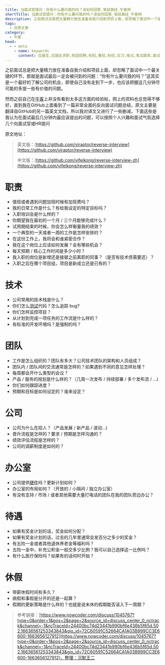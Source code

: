 ```yaml
---
title: 当面试官提问：你有什么要问我的吗？该如何回答_笔经面经_牛客网
shortTitle: 当面试官提问：你有什么要问我的吗？该如何回答_笔经面经_牛客网
description: 之前面试总是把大量精力放在准备自我介绍和项目上面，却忽略了面试中一个最关键的环节，那就是面试最后一定会被问到的问题：“你有什么要问我的吗？”这其实是一个最好的了解公司的机会，即使自己没有走到下一步，也
tags:
  - 优质文章
category:
  - 牛客
head:
  - - meta
    - name: keywords
      content: 应届生,应届生求职,校园招聘,校招,春招,秋招,实习,笔试,笔试题库,面试,面试题库,程序员,程序猿,程序猿,产品经理,PM,运营,游戏策划,软件工程师,java,c/c++,php,python,算法,机器学习,人工智能,数据挖掘,数据分析,数据分析师,前端工程师,测试工程师,测试开发工程师,运维工程师,安卓工程师,ios工程师,android,硬件工程师,电气工程师,嵌入式工程师,汽车制造研发,审计,会计,财务管理,市场营销,品牌管理,金融,四大,法务,销售,行政,人力资源,hr,管培生,地产,国企,银行,实习,实习生,招聘,找工作,牛客网
---
```


之前面试总是把大量精力放在准备自我介绍和项目上面，却忽略了面试中一个最关键的环节，那就是面试最后一定会被问到的问题：“你有什么要问我的吗？”这其实是一个最好的了解公司的机会，即使自己没有走到下一步，也应该把握这几分钟尽可能的多提一些有价值的问题。

然而之前自己在[牛客](/jump/super-jump/word?word=%E7%89%9B%E5%AE%A2)上并没有看到太多这方面的经验帖，网上的资料也总觉得不够好，直到我在GitHub上面看到了一篇非常全面的反向面试问题总结，原文主要是翻译自GitHub的另一篇英文文档，所以我对译文又进行了一些删减，下面这些是我认为在面试最后几分钟内最应该提出的问题，可以按照个人兴趣和面试气氛选择几个向面试官或HR提问

原文地址：

> 英文版：[https://github.com/viraptor/reverse-interview](https://github.com/viraptor/reverse-interview)
> 
> 中文版：[https://github.com/yifeikong/reverse-interview-zh](https://github.com/yifeikong/reverse-interview-zh)

# 职责

*   值班或者遇到问题加班时候有加班费吗？
*   我的日常工作是什么？有给我设定的特定目标吗？
*   入职培训会是什么样的？
*   你期望我在最初的一个月 / 三个月能够完成什么？
*   试用期结束的时候，你会怎么样衡量我的绩效？
*   一个典型的一天或者一周的工作是怎样安排的？
*   在这份工作上，我将会和谁紧密合作？
*   我在这个岗位上应该如何发展？会有哪些机会？
*   每天预期 / 核心工作时间是多少小时？
*   我入职的岗位是新增还是接替之前离职的同事？（是否有技术债需要还）？
*   入职之后在哪个项目组，项目是新成立还是已有的？

# 技术

*   公司常用的技术栈是什么？
*   你们怎么[测试](/jump/super-jump/word?word=%E6%B5%8B%E8%AF%95)代码？怎么追踪 bug?
*   你们怎样监控项目？
*   从计划到完成一项任务的工作流是什么样的？
*   有标准的开发环境吗？是强制的吗？

# 团队

*   工作是怎么组织的？团队有多大？公司技术团队的架构和人员组成？
*   团队内 / 团队间的交流通常是怎样的？如果遇到不同的意见怎样处理？
*   每周都会开什么类型的会议？
*   产品 / 服务的规划是什么样的？（几周一次发布 / 持续部署 / 多个发布流 / ...)
*   你们如何跟踪进度？
*   预期和目标是如何设定的？谁来设定？

# 公司

*   公司为什么在招人？（产品发展 / 新产品 / 波动...)
*   晋升流程是怎样的？要求 / 预期是怎样沟通的？
*   绩效评估流程是怎样的？
*   公司的调薪制度是如何的？

# 办公室

*   公司提供[硬件](/jump/super-jump/word?word=%E7%A1%AC%E4%BB%B6)吗？更新计划如何？
*   办公室的布局如何？（开放的 / 小隔间 / 独立办公室）
*   有没有支持 / 市场 / 或者其他需要大量打电话的团队在我的团队旁边办公？

# 待遇

*   如果有奖金计划的话，奖金如何分配？
*   如果有奖金计划的话，过去的几年里通常会发百分之多少的奖金？
*   有五险一金或者其他退休养老金等福利吗？
*   五险一金中，补充公积金一般交多少比例？我可以自己选择这一比例吗？
*   有什么医疗保险吗？如果有的话何时开始？

# 休假

*   带薪休假时间有多久？
*   病假和事假是分开的还是一起算？
*   假期的更新策略是什么样的？也就是说未休的假期能否滚入下一周期？

>参考链接：[https://www.nowcoder.com/discuss/1045767?type=0&order=1&pos=2&page=2&source_id=discuss_center_0_nctrack&channel=-1&ncTraceId=24400bc74d23441b990bf6e436b5f65d.502.16636561253343843&gio_id=72C60591C52664CA1A03B999CC3E6600-1663656127912](https://www.nowcoder.com/discuss/1045767?type=0&order=1&pos=2&page=2&source_id=discuss_center_0_nctrack&channel=-1&ncTraceId=24400bc74d23441b990bf6e436b5f65d.502.16636561253343843&gio_id=72C60591C52664CA1A03B999CC3E6600-1663656127912)，整理：沉默王二
